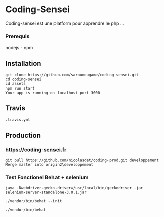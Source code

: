 
# Coding-Sensei


Coding-sensei est une platform pour apprendre le php ...

### Prerequis

nodejs - npm

## Installation

```
git clone https://github.com/saroumougame/coding-sensei.git
cd coding-sensei
cd assets
npm run start
Your app is running on localhost port 3000

```

## Travis 

```
.travis.yml
```

## Production 

### https://coding-sensei.fr


```
git pull https://github.com/nicolasdet/coding-prod.git developpement
Merge master into origin2\developpement

```

### Test Fonctionel Behat + selenium

```
java -Dwebdriver.gecko.driver=/usr/local/bin/geckodriver -jar selenium-server-standalone-3.0.1.jar

./vendor/bin/behat --init

./vendor/bin/behat

```

